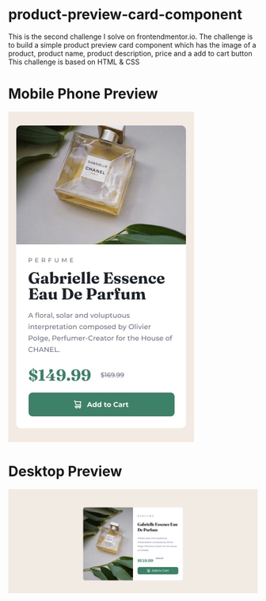 # product-preview-card-component
This is the second challenge I solve on frontendmentor.io. The challenge is to build a simple product preview card component which has the image of a product, product name, product description, price and a add to cart button
This challenge is based on HTML & CSS

# Mobile Phone Preview
![](/design/mobile-design.jpg)

# Desktop Preview
![](/design/desktop-preview.png)
